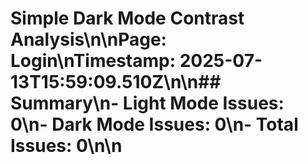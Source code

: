 # Simple Dark Mode Contrast Analysis\n\n**Page:** Login\n**Timestamp:** 2025-07-13T15:59:09.510Z\n\n## Summary\n- Light Mode Issues: 0\n- Dark Mode Issues: 0\n- Total Issues: 0\n\n